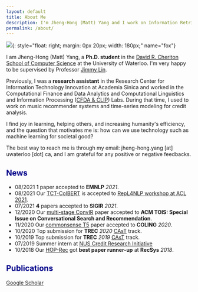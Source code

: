```yaml
---
layout: default
title: About Me
description: I'm Jheng-Hong (Matt) Yang and I work on Information Retrieval and Natural Language Processing. More details inside!
permalink: /about/
---
```


![]({{site.baseurl}}/images/people/matt.jpg){: style="float: right; margin: 0px 20px; width: 180px;" name="fox"}

<!-- <a href= onMouseOver="document.readmore_1.src='/img/people/foxie.jpeg';" onMouseOut="document.readmore_1.src='/img/people/lena-min.png';">
<img src="/img/people/lena-min.png" name="readmore_1" width=204px height=240px></a> -->

I am Jheng-Hong (Matt) Yang, a __Ph.D. student__ in the [David R. Cheriton School of Computer Science](https://cs.uwaterloo.ca/) at the University of Waterloo.
I'm very happy to be supervised by Professor [Jimmy Lin](https://cs.uwaterloo.ca/~jimmylin/index.html).

Previously, I was a __research assistant__ in the Research Center for Information Technology Innovation at Academia Sinica and worked in the Computational Finance and Data Analytics and Computational Linguistics and Information Processing ([CFDA & CLIP](https://cfda.csie.org)) Labs.
During that time, I used to work on music recommender systems and time-series modeling for credit analysis.

I find joy in learning, helping others, and increasing humanity's efficiency, and the question that motivates me is: how can we use technology such as machine learning for societal good?

The best way to reach me is through my email: jheng-hong.yang [at] uwaterloo [dot] ca, and I am grateful for any positive or negative feedbacks.

## <span style="color:darkblue">News </span>

* 08/2021 __1__ paper accepted to __EMNLP__ _2021_.
* 08/2021 Our [TCT-ColBERT](https://aclanthology.org/2021.repl4nlp-1.17/) is accepted to [RepL4NLP workshop at ACL 2021](https://sites.google.com/view/repl4nlp-2021/home).
* 07/2021 __4__ papers accepted to __SIGIR__ _2021_.
* 12/2020 Our [multi-stage ConvIR](https://arxiv.org/abs/2005.02230) paper accepted to __ACM TOIS: Special Issue on Conversational Search and Recommendation__.
* 11/2020 Our [commonsense T5](https://aclanthology.org/2020.coling-main.307/) paper accepted to __COLING__ _2020_.
* 10/2020 Top submission for __TREC__ _2020_ [CAsT](http://www.treccast.ai/) track.
* 10/2019 Top submission for __TREC__ _2019_ [CAsT](http://www.treccast.ai/) track.
* 07/2019 Summer intern at [NUS Credit Research Initiative](https://nuscri.org/en/)
* 10/2018 Our [HOP-Rec](https://dl.acm.org/doi/abs/10.1145/3240323.3240381) got __best paper runner-up__ at __RecSys__ _2018_.


## <span style="color:darkblue">Publications </span>

[Google Scholar](https://scholar.google.com/citations?user=hwcS7X0AAAAJ&hl=zh-TW)
